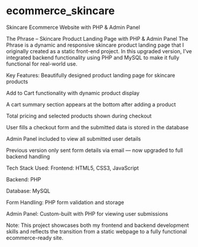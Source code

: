 # ecommerce_skincare
Skincare Ecommerce Website with PHP &amp; Admin Panel

The Phrase – Skincare Product Landing Page with PHP & Admin Panel
The Phrase is a dynamic and responsive skincare product landing page that I originally created as a static front-end project. In this upgraded version, I’ve integrated backend functionality using PHP and MySQL to make it fully functional for real-world use.

Key Features:
Beautifully designed product landing page for skincare products

Add to Cart functionality with dynamic product display

A cart summary section appears at the bottom after adding a product

Total pricing and selected products shown during checkout

User fills a checkout form and the submitted data is stored in the database

Admin Panel included to view all submitted user details

Previous version only sent form details via email — now upgraded to full backend handling

Tech Stack Used:
Frontend: HTML5, CSS3, JavaScript

Backend: PHP

Database: MySQL

Form Handling: PHP form validation and storage

Admin Panel: Custom-built with PHP for viewing user submissions

Note:
This project showcases both my frontend and backend development skills and reflects the transition from a static webpage to a fully functional ecommerce-ready site.
